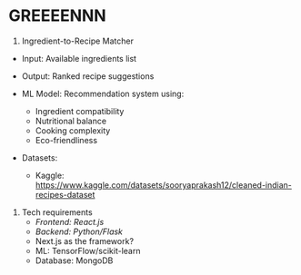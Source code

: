 # GREEEENNN

1. Ingredient-to-Recipe Matcher
- Input: Available ingredients list
- Output: Ranked recipe suggestions
- ML Model: Recommendation system using:
	- Ingredient compatibility
	- Nutritional balance
	- Cooking complexity
	- Eco-friendliness

- Datasets:
	- Kaggle: <https://www.kaggle.com/datasets/sooryaprakash12/cleaned-indian-recipes-dataset>
	

1. Tech requirements
	- _Frontend: React.js_
	- _Backend: Python/Flask_
	- Next.js as the framework?
	- ML: TensorFlow/scikit-learn
	- Database: MongoDB